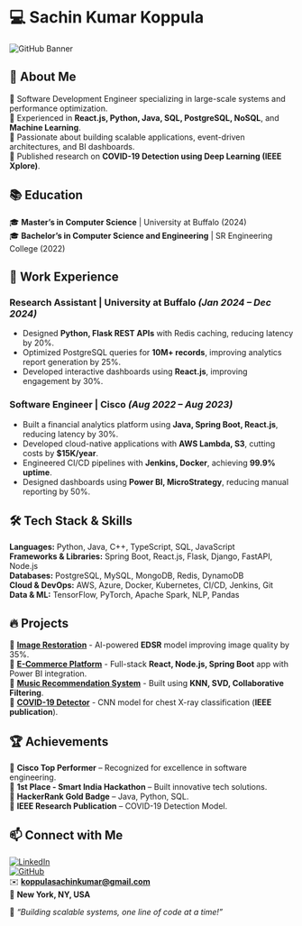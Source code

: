 # 💻 Sachin Kumar Koppula

![GitHub Banner](https://user-images.githubusercontent.com/your-banner-image.png)

## 🚀 About Me
🔹 Software Development Engineer specializing in large-scale systems and performance optimization.  
🔹 Experienced in **React.js, Python, Java, SQL, PostgreSQL, NoSQL**, and **Machine Learning**.  
🔹 Passionate about building scalable applications, event-driven architectures, and BI dashboards.  
🔹 Published research on **COVID-19 Detection using Deep Learning (IEEE Xplore)**.  

## 📚 Education
🎓 **Master’s in Computer Science** | University at Buffalo (2024)  
🎓 **Bachelor’s in Computer Science and Engineering** | SR Engineering College (2022)  

## 💼 Work Experience
### Research Assistant | University at Buffalo *(Jan 2024 – Dec 2024)*
- Designed **Python, Flask REST APIs** with Redis caching, reducing latency by 20%.
- Optimized PostgreSQL queries for **10M+ records**, improving analytics report generation by 25%.
- Developed interactive dashboards using **React.js**, improving engagement by 30%.

### Software Engineer | Cisco *(Aug 2022 – Aug 2023)*
- Built a financial analytics platform using **Java, Spring Boot, React.js**, reducing latency by 30%.
- Developed cloud-native applications with **AWS Lambda, S3**, cutting costs by **$15K/year**.
- Engineered CI/CD pipelines with **Jenkins, Docker**, achieving **99.9% uptime**.
- Designed dashboards using **Power BI, MicroStrategy**, reducing manual reporting by 50%.

## 🛠️ Tech Stack & Skills
**Languages:** Python, Java, C++, TypeScript, SQL, JavaScript  
**Frameworks & Libraries:** Spring Boot, React.js, Flask, Django, FastAPI, Node.js  
**Databases:** PostgreSQL, MySQL, MongoDB, Redis, DynamoDB  
**Cloud & DevOps:** AWS, Azure, Docker, Kubernetes, CI/CD, Jenkins, Git  
**Data & ML:** TensorFlow, PyTorch, Apache Spark, NLP, Pandas  

## 🔥 Projects
🔹 **[Image Restoration](https://github.com/sachinkoppula/ImageRestoration)** - AI-powered **EDSR** model improving image quality by 35%.  
🔹 **[E-Commerce Platform](https://github.com/your_repo)** - Full-stack **React, Node.js, Spring Boot** app with Power BI integration.  
🔹 **[Music Recommendation System](https://github.com/sachinkoppula/music_recommendation_system_project)** - Built using **KNN, SVD, Collaborative Filtering**.  
🔹 **[COVID-19 Detector](https://github.com/sachinkoppula/Covid-19-Detector)** - CNN model for chest X-ray classification (**IEEE publication**).  

## 🏆 Achievements
🏅 **Cisco Top Performer** – Recognized for excellence in software engineering.  
🏅 **1st Place - Smart India Hackathon** – Built innovative tech solutions.  
🏅 **HackerRank Gold Badge** – Java, Python, SQL.  
🏅 **IEEE Research Publication** – COVID-19 Detection Model.  

## 📫 Connect with Me
[![LinkedIn](https://img.shields.io/badge/LinkedIn-blue?style=for-the-badge&logo=linkedin)](https://www.linkedin.com/in/sachinkumarkoppula)  
[![GitHub](https://img.shields.io/badge/GitHub-black?style=for-the-badge&logo=github)](https://github.com/sachinkoppula)  
✉️ **koppulasachinkumar@gmail.com**  
📍 **New York, NY, USA**  

🚀 _“Building scalable systems, one line of code at a time!”_
